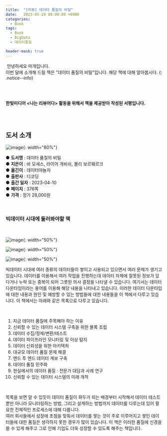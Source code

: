 ```yaml
---
title:  "[리뷰] 데이터 품질의 비밀"
date:   2023-05-29 00:00:00 +0900
categories:
  - Book
tags:
  - Book
  - BigData
  - 데이터품질

header-mask: true
---
```


&nbsp;안녕하세요 마개입니다.  
이번 달에 소개해 드릴 책은 "데이터 품질의 비밀"입니다. 해당 책에 대해 알아봅시다.
{: .notice--info}

<br><br>

**한빛미디어 \<나는 리뷰어다\> 활동을 위해서 책을 제공받아 작성된 서평입니다.**

<br><br>

## 도서 소개

![image](https://github.com/magaeTube/magaeTube.github.io/assets/78892113/13d9c600-08be-4abd-a5c0-d0b754d7e8c1){: width="80%"}

● **도서명** : 데이터 품질의 비밀  
● **지은이** : 바 모세스, 라이어 개비쉬, 몰리 보르웨르크    
● **옮긴이** : 데이터야놀자  
● **출판사** : 디코딩  
● **출간 일자** : 2023-04-10  
● **페이지** : 376쪽  
● **가격** : 정가 28,000원  

<br>

### 빅데이터 시대에 둘러봐야할 책 

<br>

![image](https://github.com/magaeTube/magaeTube.github.io/assets/78892113/eb45a903-dfe5-4101-83ac-0de38896c571){: width="50%"}

![image](https://github.com/magaeTube/magaeTube.github.io/assets/78892113/95063738-40f9-43d8-b36d-7382190ea516){: width="50%"}

![image](https://github.com/magaeTube/magaeTube.github.io/assets/78892113/51383b23-354b-42c0-aa85-8ca9fdab2a6a){: width="50%"}



빅데이터 시대에 여러 종류의 데이터들이 쌓이고 사용되고 있으면서 여러 문제가 생기고 있습니다. 데이터를 이용해서 여러 작업을 진행하는데 데이터 자체에 잘못된 정보가 있다거나 누락 또는 중복이 되어 그릇된 의사 결정을 나타낼 수 있습니다. 여기서는 데이터 다운타임이라는 용어를 이용해 해당 내용을 나타내고 있습니다. 이러한 데이터 다운타임에 대한 내용과 원인 및 예방할 수 있는 방법들에 대한 내용들을 이 책에서 다루고 있습니다. 이 책에서는 아래와 같은 목록으로 다루고 있습니다.

<br>

1. 지금 데이터 품질에 주목해야 하는 이유 
2. 신뢰할 수 있는 데이터 시스템 구축을 위한 블록 조립
3. 데이터 수집/정제/변환/테스트
4. 데이터 파이프라인 모니터링 및 이상 탐지
5. 데이터 신뢰성을 위한 아키텍처
6. 대규모 데이터 품질 문제 해결
7. 엔드 투 엔드 데이터 계보 구축
8. 데이터 품질 민주화
9. 현실에서의 데이터 품질 : 전문가 대담과 사례 연구
10. 신뢰할 수 있는 데이터 시스템의 미래 개척

<br>

​목록을 보면 알 수 있듯이 데이터 품질이 화두가 되는 배경부터 시작해서 데이터 테스트뿐만 아니라 모니터링하는 방법, 그리고 설계하는 방법까지 데이터를 다루는데 있어 필요한 전체적인 프로세스에 대해 다룹니다.   
여러 회사들에서 성장에 초점을 맞춰서 데이터를 쌓는 것이 주로 이루어지고 쌓인 데이터들에 대한 품질은 생각하지 못한 경우가 많이 있습니다. 이 책은 이러한 품질에 신경을 쓸 수 있게 해주고 그로 인해 기업도 더욱 성장할 수 있도록 해주는 책입니다. 
